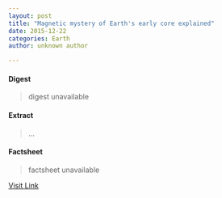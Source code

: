 ```yaml
---
layout: post
title: "Magnetic mystery of Earth's early core explained"
date: 2015-12-22
categories: Earth
author: unknown author

---
```



#### Digest
>digest unavailable

#### Extract
>...

#### Factsheet
>factsheet unavailable

[Visit Link](http://www.nature.com/news/magnetic-mystery-of-earth-s-early-core-explained-1.19058)



